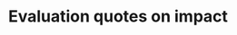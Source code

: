 ---
title: 'Evaluation quotes on impact'
field: 'is.evaluation.quotes'
slug: 'impact-evaluation-quotes-on-impact'
description: 'Quotes from an evaluative study'
required: False
module: 'Impact'
cluster: 'Impact'
policy: 'Free value. Repeat values.'
---